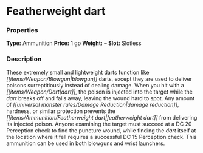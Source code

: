 ﻿---
Title: "Featherweight dart"
Type: "Ammunition"
Price: "1 gp"
Weight: "–"
Slot: "Slotless"
Description: |
  "These extremely small and lightweight darts function like blowgun darts, except they are used to deliver poisons surreptitiously instead of dealing damage. When you hit with a dart, the poison is injected into the target while the dart breaks off and falls away, leaving the wound hard to spot. Any amount of damage reduction, hardness, or similar protection prevents the featherweight dart from delivering its injected poison. Anyone examining the target must succeed at a DC 20 Perception check to find the puncture wound, while finding the dart itself at the location where it fell requires a successful DC 15 Perception check. This ammunition can be used in both blowguns and wrist launchers."
Sources: "['Ultimate Intrigue']"
---

# Featherweight dart

### Properties

**Type:** Ammunition **Price:** 1 gp **Weight:** – **Slot:** Slotless

### Description

These extremely small and lightweight darts function like _[[items/Weapon/Blowgun|blowgun]]_ darts, except they are used to deliver poisons surreptitiously instead of dealing damage. When you hit with a _[[items/Weapon/Dart|dart]]_, the poison is injected into the target while the _dart_ breaks off and falls away, leaving the wound hard to spot. Any amount of _[[universal monster rules/Damage Reduction|damage reduction]]_, hardness, or similar protection prevents the _[[items/Ammunition/Featherweight dart|featherweight dart]]_ from delivering its injected poison. Anyone examining the target must succeed at a DC 20 Perception check to find the puncture wound, while finding the _dart_ itself at the location where it fell requires a successful DC 15 Perception check. This ammunition can be used in both blowguns and wrist launchers.

